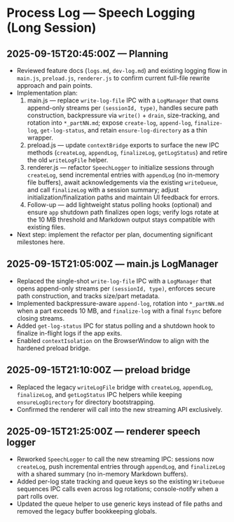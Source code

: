 # Process Log — Speech Logging (Long Session)

## 2025-09-15T20:45:00Z — Planning
- Reviewed feature docs (`logs.md`, `dev-log.md`) and existing logging flow in `main.js`, `preload.js`, `renderer.js` to confirm current full-file rewrite approach and pain points.
- Implementation plan:
  1. main.js — replace `write-log-file` IPC with a `LogManager` that owns append-only streams per `(sessionId, type)`, handles secure path construction, backpressure via `write()` + `drain`, size-tracking, and rotation into `*_partNN.md`; expose `create-log`, `append-log`, `finalize-log`, `get-log-status`, and retain `ensure-log-directory` as a thin wrapper.
  2. preload.js — update `contextBridge` exports to surface the new IPC methods (`createLog`, `appendLog`, `finalizeLog`, `getLogStatus`) and retire the old `writeLogFile` helper.
  3. renderer.js — refactor `SpeechLogger` to initialize sessions through `createLog`, send incremental entries with `appendLog` (no in-memory file buffers), await acknowledgements via the existing `writeQueue`, and call `finalizeLog` with a session summary; adjust initialization/finalization paths and maintain UI feedback for errors.
  4. Follow-up — add lightweight status polling hooks (optional) and ensure `app` shutdown path finalizes open logs; verify logs rotate at the 10 MB threshold and Markdown output stays compatible with existing files.
- Next step: implement the refactor per plan, documenting significant milestones here.

## 2025-09-15T21:05:00Z — main.js LogManager
- Replaced the single-shot `write-log-file` IPC with a `LogManager` that opens append-only streams per `(sessionId, type)`, enforces secure path construction, and tracks size/part metadata.
- Implemented backpressure-aware `append-log`, rotation into `*_partNN.md` when a part exceeds 10 MB, and `finalize-log` with a final `fsync` before closing streams.
- Added `get-log-status` IPC for status polling and a shutdown hook to finalize in-flight logs if the app exits.
- Enabled `contextIsolation` on the BrowserWindow to align with the hardened preload bridge.

## 2025-09-15T21:10:00Z — preload bridge
- Replaced the legacy `writeLogFile` bridge with `createLog`, `appendLog`, `finalizeLog`, and `getLogStatus` IPC helpers while keeping `ensureLogDirectory` for directory bootstrapping.
- Confirmed the renderer will call into the new streaming API exclusively.

## 2025-09-15T21:25:00Z — renderer speech logger
- Reworked `SpeechLogger` to call the new streaming IPC: sessions now `createLog`, push incremental entries through `appendLog`, and `finalizeLog` with a shared summary (no in-memory Markdown buffers).
- Added per-log state tracking and queue keys so the existing `WriteQueue` sequences IPC calls even across log rotations; console-notify when a part rolls over.
- Updated the queue helper to use generic keys instead of file paths and removed the legacy buffer bookkeeping globals.
